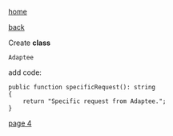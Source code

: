 [home](./page01.md)

[back](./page02.md)


Create **class** 
```
Adaptee
```

add code:
```
public function specificRequest(): string
{
    return "Specific request from Adaptee.";
}
```


[page 4](./page04.md)
